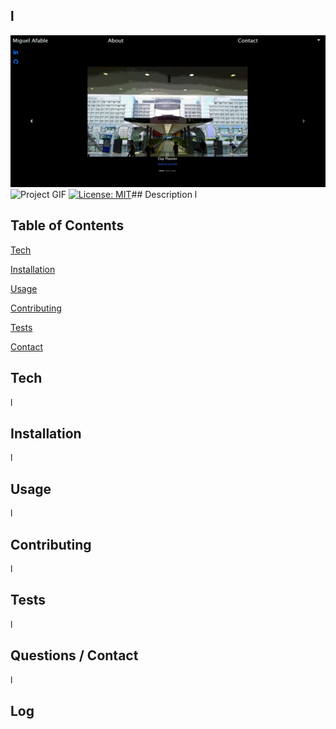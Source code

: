 ## l

![Project Image](assets/sample.jpg)
![Project GIF](assets/sample.gif)
[![License: MIT](https://img.shields.io/badge/License-MIT-yellow.svg)](https://opensource.org/licenses/MIT)## Description
l

## Table of Contents
[Tech](#Tech)

[Installation](#Installation)

[Usage](#Usage)

[Contributing](#Contributing)

[Tests](#Tests)

[Contact](#Contact)

## Tech
l

## Installation
l

## Usage
l

## Contributing
l

## Tests
l

## Questions / Contact
l

## Log